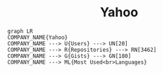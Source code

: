 <h1 align="center">Yahoo</h1>

```mermaid
graph LR
COMPANY_NAME{Yahoo}
COMPANY_NAME ---> U{Users} ---> UN[20]
COMPANY_NAME ---> R{Repositories} ---> RN[3462]
COMPANY_NAME ---> G{Gists} ---> GN[180]
COMPANY_NAME ---> ML{Most Used<br>Languages}
```
